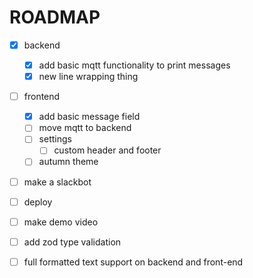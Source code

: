 # ROADMAP


- [x] backend
    - [x] add basic mqtt functionality to print messages
    - [x] new line wrapping thing

- [ ] frontend
    - [x] add basic message field
    - [ ] move mqtt to backend
    - [ ] settings
        - [ ] custom header and footer
    - [ ] autumn theme
- [ ] make a slackbot

- [ ] deploy
- [ ] make demo video

- [ ] add zod type validation
- [ ] full formatted text support on backend and front-end
